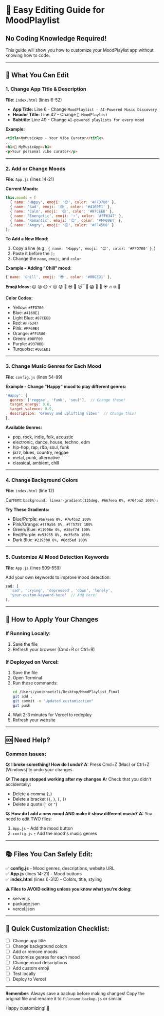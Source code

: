 # 🎨 Easy Editing Guide for MoodPlaylist
## No Coding Knowledge Required!

This guide will show you how to customize your MoodPlaylist app without knowing how to code.

---

## 📝 What You Can Edit

### 1. **Change App Title & Description**
**File:** `index.html` (lines 6-52)

- **App Title:** Line 6 - Change `MoodPlaylist - AI-Powered Music Discovery`
- **Header Title:** Line 42 - Change `🎵 MoodPlaylist`
- **Subtitle:** Line 49 - Change `AI-powered playlists for every mood`

**Example:**
```html
<title>MyMusicApp - Your Vibe Curator</title>
...
<h1>🎵 MyMusicApp</h1>
<p>Your personal vibe curator</p>
```

---

### 2. **Add or Change Moods**
**File:** `App.js` (lines 14-21)

**Current Moods:**
```javascript
this.moods = [
  { name: 'Happy', emoji: '😊', color: '#FFD700' },
  { name: 'Sad', emoji: '😢', color: '#4169E1' },
  { name: 'Calm', emoji: '😌', color: '#87CEEB' },
  { name: 'Energetic', emoji: '⚡', color: '#FF6347' },
  { name: 'Romantic', emoji: '😍', color: '#FF69B4' },
  { name: 'Angry', emoji: '😠', color: '#FF4500' }
];
```

**To Add a New Mood:**
1. Copy a line (e.g., `{ name: 'Happy', emoji: '😊', color: '#FFD700' },`)
2. Paste it before the `];`
3. Change the `name`, `emoji`, and `color`

**Example - Adding "Chill" mood:**
```javascript
{ name: 'Chill', emoji: '😎', color: '#00CED1' },
```

**Emoji Ideas:** 😊 😢 😌 ⚡ 😍 😠 🤗 😎 🥳 😴 🤔 😱 🎉 🌙 ☀️ 🔥 ❄️ 🌈

**Color Codes:**
- Yellow: `#FFD700`
- Blue: `#4169E1`
- Light Blue: `#87CEEB`
- Red: `#FF6347`
- Pink: `#FF69B4`
- Orange: `#FF4500`
- Green: `#00FF00`
- Purple: `#9370DB`
- Turquoise: `#00CED1`

---

### 3. **Change Music Genres for Each Mood**
**File:** `config.js` (lines 54-89)

**Example - Change "Happy" mood to play different genres:**
```javascript
'Happy': { 
  genres: ['reggae', 'funk', 'soul'],  // Change these!
  target_energy: 0.8, 
  target_valence: 0.9,
  description: 'Groovy and uplifting vibes'  // Change this!
},
```

**Available Genres:**
- pop, rock, indie, folk, acoustic
- electronic, dance, house, techno, edm
- hip-hop, rap, r&b, soul, funk
- jazz, blues, country, reggae
- metal, punk, alternative
- classical, ambient, chill

---

### 4. **Change Background Colors**
**File:** `index.html` (line 12)

Current: `background: linear-gradient(135deg, #667eea 0%, #764ba2 100%);`

**Try These Gradients:**
- Blue/Purple: `#667eea 0%, #764ba2 100%`
- Pink/Orange: `#ff9a56 0%, #ff5757 100%`
- Green/Blue: `#11998e 0%, #38ef7d 100%`
- Red/Purple: `#e53935 0%, #e35d5b 100%`
- Dark Blue: `#2193b0 0%, #6dd5ed 100%`

---

### 5. **Customize AI Mood Detection Keywords**
**File:** `App.js` (lines 509-559)

Add your own keywords to improve mood detection:

```javascript
sad: [
  'sad', 'crying', 'depressed', 'down', 'lonely',
  'your-custom-keyword-here'  // Add here!
],
```

---

## 🚀 How to Apply Your Changes

### **If Running Locally:**
1. Save the file
2. Refresh your browser (Cmd+R or Ctrl+R)

### **If Deployed on Vercel:**
1. Save the file
2. Open Terminal
3. Run these commands:
   ```bash
   cd /Users/yaniknoetzli/Desktop/MoodPlaylist_Final
   git add .
   git commit -m "Updated customization"
   git push
   ```
4. Wait 2-3 minutes for Vercel to redeploy
5. Refresh your website

---

## 🆘 Need Help?

### Common Issues:

**Q: I broke something! How do I undo?**
**A:** Press Cmd+Z (Mac) or Ctrl+Z (Windows) to undo your changes.

**Q: The app stopped working after my changes**
**A:** Check that you didn't accidentally:
- Delete a comma (`,`)
- Delete a bracket (`{`, `}`, `[`, `]`)
- Delete a quote (`'` or `"`)

**Q: How do I add a new mood AND make it show different music?**
**A:** You need to edit TWO files:
1. `App.js` - Add the mood button
2. `config.js` - Add the mood's music genres

---

## 📚 Files You Can Safely Edit:

✅ **config.js** - Mood genres, descriptions, website URL  
✅ **App.js** (lines 14-21) - Mood buttons  
✅ **index.html** (lines 6-312) - Colors, title, styling  

⚠️ **Files to AVOID editing unless you know what you're doing:**
- server.js
- package.json
- vercel.json

---

## 🎨 Quick Customization Checklist:

- [ ] Change app title
- [ ] Change background colors
- [ ] Add or remove moods
- [ ] Customize genres for each mood
- [ ] Change mood descriptions
- [ ] Add custom emoji
- [ ] Test locally
- [ ] Deploy to Vercel

---

**Remember:** Always save a backup before making changes! Copy the original file and rename it to `filename.backup.js` or similar.

Happy customizing! 🎵
